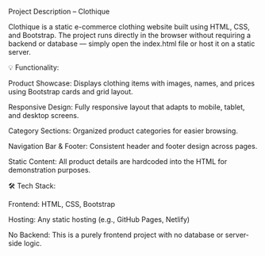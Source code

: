 Project Description – Clothique

Clothique is a static e-commerce clothing website built using HTML, CSS, and Bootstrap. The project runs directly in the browser without requiring a backend or database — simply open the index.html file or host it on a static server.

💡 Functionality:

Product Showcase: Displays clothing items with images, names, and prices using Bootstrap cards and grid layout.

Responsive Design: Fully responsive layout that adapts to mobile, tablet, and desktop screens.

Category Sections: Organized product categories for easier browsing.

Navigation Bar & Footer: Consistent header and footer design across pages.

Static Content: All product details are hardcoded into the HTML for demonstration purposes.

🛠 Tech Stack:

Frontend: HTML, CSS, Bootstrap

Hosting: Any static hosting (e.g., GitHub Pages, Netlify)

No Backend: This is a purely frontend project with no database or server-side logic.
